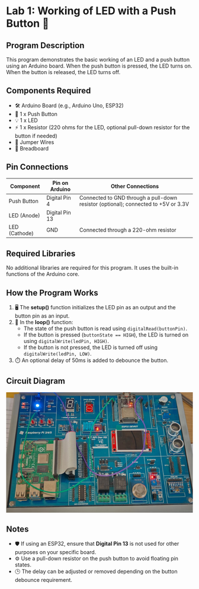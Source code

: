 # Lab 1: Working of LED with a Push Button 🚨

## Program Description

This program demonstrates the basic working of an LED and a push button using an Arduino board. When the push button is pressed, the LED turns on. When the button is released, the LED turns off.

## Components Required

- 🛠️ Arduino Board (e.g., Arduino Uno, ESP32)
- 🔘 1 x Push Button
- 💡 1 x LED
- ⚡ 1 x Resistor (220 ohms for the LED, optional pull-down resistor for the button if needed)
- 🔌 Jumper Wires
- 🧩 Breadboard

## Pin Connections

<table>
  <thead>
    <tr>
      <th>Component</th>
      <th>Pin on Arduino</th>
      <th>Other Connections</th>
    </tr>
  </thead>
  <tbody>
    <tr>
      <td>Push Button</td>
      <td>Digital Pin 4</td>
      <td>Connected to GND through a pull-down resistor (optional); connected to +5V or 3.3V</td>
    </tr>
    <tr>
      <td>LED (Anode)</td>
      <td>Digital Pin 13</td>
      <td></td>
    </tr>
    <tr>
      <td>LED (Cathode)</td>
      <td>GND</td>
      <td>Connected through a 220-ohm resistor</td>
    </tr>
  </tbody>
</table>

## Required Libraries

No additional libraries are required for this program. It uses the built-in functions of the Arduino core.

## How the Program Works

1. 🖥️ The **setup()** function initializes the LED pin as an output and the button pin as an input.
2. 🔄 In the **loop()** function:
   - The state of the push button is read using `digitalRead(buttonPin)`.
   - If the button is pressed (`buttonState == HIGH`), the LED is turned on using `digitalWrite(ledPin, HIGH)`.
   - If the button is not pressed, the LED is turned off using `digitalWrite(ledPin, LOW)`.
3. ⏱️ An optional delay of 50ms is added to debounce the button.

## Circuit Diagram

![Circuit Diagram](lab_1_board.png)

## Notes

- 🛡️ If using an ESP32, ensure that **Digital Pin 13** is not used for other purposes on your specific board.
- ⚙️ Use a pull-down resistor on the push button to avoid floating pin states.
- 🕒 The delay can be adjusted or removed depending on the button debounce requirement.
